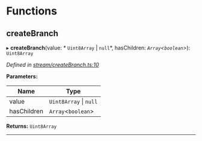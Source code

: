 

# Functions

<a id="createbranch"></a>

##  createBranch

▸ **createBranch**(value: * `Uint8Array` &#124; `null`*, hasChildren: *`Array`<`boolean`>*): `Uint8Array`

*Defined in [stream/createBranch.ts:10](https://github.com/polkadot-js/common/blob/d47b865/packages/trie-codec/src/stream/createBranch.ts#L10)*

**Parameters:**

| Name | Type |
| ------ | ------ |
| value |  `Uint8Array` &#124; `null`|
| hasChildren | `Array`<`boolean`> |

**Returns:** `Uint8Array`

___

